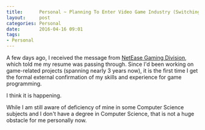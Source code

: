 ```yaml
---
title:      Personal ~ Planning To Enter Video Game Industry (Switching Careers)
layout:     post
categories: Personal
date:       2016-04-16 09:01
tags:
- Personal
---
```


A few days ago, I received the message from 
[NetEase Gaming Division](http://game.163.com/), which told me my resume was
passing through. Since I'd been working on game-related projects (spanning
nearly 3 years now), it is the first time I get the formal external confirmation
of my skills and experience for game programming.

I think it is happening.

While I am still aware of deficiency of mine in some Computer Science subjects
and I don't have a degree in Computer Science, that is not a huge obstacle for
me personally now.

